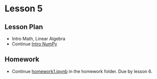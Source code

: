 # Lesson 5

## Lesson Plan

- Intro Math, Linear Algebra
- Continue [Intro NumPy][1]

## Homework

- Continue [homework1.ipynb][3] in the homework folder. Due by lesson 6.

[1]: ../notebooks/intro-numpy.ipynb
[3]: ../homework/homework1.ipynb